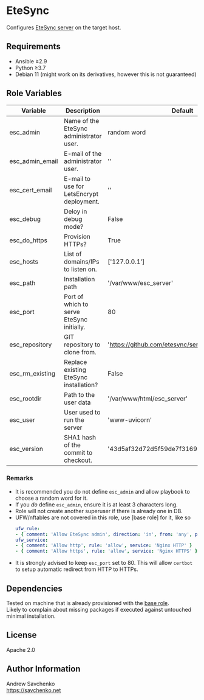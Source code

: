 # EteSync
Configures [EteSync server](https://github.com/etesync/server) on the target host.

## Requirements

- Ansible ≥2.9
- Python ≥3.7
- Debian 11 (might work on its derivatives, however this is not guaranteed)


## Role Variables

| Variable        | Description                               | Default                                    |
|-----------------|-------------------------------------------|--------------------------------------------|
| esc_admin       | Name of the EteSync administrator user.   | random word                                |
| esc_admin_email | E-mail of the administrator user.         | ''                                         |
| esc_cert_email  | E-mail to use for LetsEncrypt deployment. | ''                                         |
| esc_debug       | Deloy in debug mode?                      | False                                      |
| esc_do_https    | Provision HTTPs?                          | True                                       |
| esc_hosts       | List of domains/IPs to listen on.         | ['127.0.0.1']                              |
| esc_path        | Installation path                         | '/var/www/esc_server'                      |
| esc_port        | Port of which to serve EteSync initially. | 80                                         |
| esc_repository  | GIT repository to clone from.             | 'https://github.com/etesync/server'        |
| esc_rm_existing | Replace existing EteSync installation?    | False                                      |
| esc_rootdir     | Path to the user data                     | '/var/www/html/esc_server'                 |
| esc_user        | User used to run the server               | 'www-uvicorn'                              |
| esc_version     | SHA1 hash of the commit to checkout.      | '43d5af32d72d5f59de7f31698076becf2430ccaa' |

### Remarks

- It is recommended you do not define `esc_admin` and allow playbook to choose a random word for it.
- If you _do_ define `esc_admin`, ensure it is at least 3 characters long.
- Role will not create another superuser if there is already one in DB.
- UFW/nftables are not covered in this role, use [base role] for it, like so
  ```yaml
  ufw_rule:
  - { comment: 'Allow EteSync admin', direction: 'in', from: 'any', port: '1234', proto: 'tcp', rule: 'allow' }
  ufw_service:
  - { comment: 'Allow http', rule: 'allow', service: 'Nginx HTTP' }
  - { comment: 'Allow https', rule: 'allow', service: 'Nginx HTTPS' }
  ```
- It is strongly advised to keep `esc_port` set to 80. This will allow `certbot` to setup automatic redirect from HTTP to HTTPs.

## Dependencies
Tested on machine that is already provisioned with the [base role](https://github.com/savchenko/debian/blob/bullseye/roles/base/README.md).  
Likely to complain about missing packages if executed against untouched minimal installation.


## License
Apache 2.0


## Author Information
Andrew Savchenko  
https://savchenko.net
